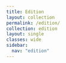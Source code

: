 ```yaml
---
title: Edition
layout: collection
permalink: /edition/
collection: edition
layout: single
classes: wide
sidebar:
  nav: "edition" 
---
```

